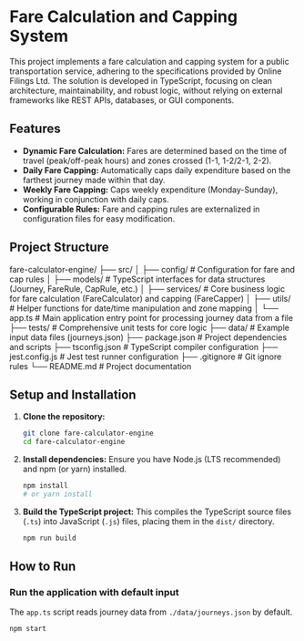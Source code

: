 # Fare Calculation and Capping System

This project implements a fare calculation and capping system for a public transportation service, adhering to the specifications provided by Online Filings Ltd. The solution is developed in TypeScript, focusing on clean architecture, maintainability, and robust logic, without relying on external frameworks like REST APIs, databases, or GUI components.

## Features

-   **Dynamic Fare Calculation:** Fares are determined based on the time of travel (peak/off-peak hours) and zones crossed (1-1, 1-2/2-1, 2-2).
-   **Daily Fare Capping:** Automatically caps daily expenditure based on the farthest journey made within that day.
-   **Weekly Fare Capping:** Caps weekly expenditure (Monday-Sunday), working in conjunction with daily caps.
-   **Configurable Rules:** Fare and capping rules are externalized in configuration files for easy modification.

## Project Structure

fare-calculator-engine/
├── src/
│   ├── config/           # Configuration for fare and cap rules
│   ├── models/           # TypeScript interfaces for data structures (Journey, FareRule, CapRule, etc.)
│   ├── services/         # Core business logic for fare calculation (FareCalculator) and capping (FareCapper)
│   ├── utils/            # Helper functions for date/time manipulation and zone mapping
│   └── app.ts            # Main application entry point for processing journey data from a file
├── tests/                # Comprehensive unit tests for core logic
├── data/                 # Example input data files (journeys.json)
├── package.json          # Project dependencies and scripts
├── tsconfig.json         # TypeScript compiler configuration
├── jest.config.js        # Jest test runner configuration
├── .gitignore            # Git ignore rules
└── README.md             # Project documentation

## Setup and Installation

1.  **Clone the repository:**
    ```bash
    git clone fare-calculator-engine
    cd fare-calculator-engine
    ```

2.  **Install dependencies:**
    Ensure you have Node.js (LTS recommended) and npm (or yarn) installed.
    ```bash
    npm install
    # or yarn install
    ```

3.  **Build the TypeScript project:**
    This compiles the TypeScript source files (`.ts`) into JavaScript (`.js`) files, placing them in the `dist/` directory.
    ```bash
    npm run build
    ```

## How to Run

### Run the application with default input

The `app.ts` script reads journey data from `./data/journeys.json` by default.

```bash
npm start